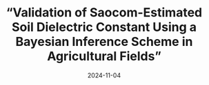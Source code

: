 ---
lang: en
layout: default
title: “Validation of Saocom-Estimated Soil Dielectric Constant Using a Bayesian Inference Scheme in Agricultural Fields”
authors: J. Arellana, F. Grings and M. Franco
journal: 2024 IEEE Biennial Congress of Argentina (ARGENCON)
modal-id: Arellana-11-2024
year: 2024
date: 2024-11-04
publication-date: November 2024
img: PIXEL_1.jpg
thumbnail: PIXEL_1.jpg
alt: image-alt
client-url: https://doi.org/10.1109/ARGENCON62399.2024.10735952
asbtract: "In this study, the estimation of soil moisture from a single quad-pol Synthetic Aperture Radar (SAR) image from SAOCOM mission along with a physically based interaction model (two-layer version of the small perturbation method model at the second order) was validated with in-situ measured data in the central region of Argentina. The relationship between microwave backscattering and dielectric constant (ϵ) allows for precise estimation of ϵ effectively disambiguating the influence of soil roughness in bare soil conditions. Measured dielectric constants from the study area are used for validation."

---